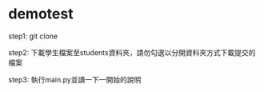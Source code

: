 # demotest

step1: git clone 

step2: 下載學生檔案至students資料夾，請勿勾選以分開資料夾方式下載提交的檔案

step3: 執行main.py並讀一下一開始的說明

